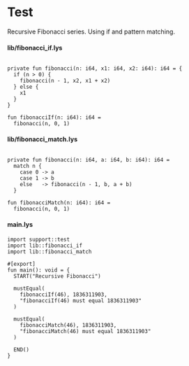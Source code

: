# Test

Recursive Fibonacci series. Using if and pattern matching.

#### lib/fibonacci_if.lys

```lys

private fun fibonacci(n: i64, x1: i64, x2: i64): i64 = {
  if (n > 0) {
    fibonacci(n - 1, x2, x1 + x2)
  } else {
    x1
  }
}

fun fibonacciIf(n: i64): i64 =
  fibonacci(n, 0, 1)

```

#### lib/fibonacci_match.lys

```lys

private fun fibonacci(n: i64, a: i64, b: i64): i64 =
  match n {
    case 0 -> a
    case 1 -> b
    else   -> fibonacci(n - 1, b, a + b)
  }

fun fibonacciMatch(n: i64): i64 =
  fibonacci(n, 0, 1)

```

#### main.lys

```lys
import support::test
import lib::fibonacci_if
import lib::fibonacci_match

#[export]
fun main(): void = {
  START("Recursive Fibonacci")

  mustEqual(
    fibonacciIf(46), 1836311903,
    "fibonacciIf(46) must equal 1836311903"
  )

  mustEqual(
    fibonacciMatch(46), 1836311903,
    "fibonacciMatch(46) must equal 1836311903"
  )

  END()
}
```
